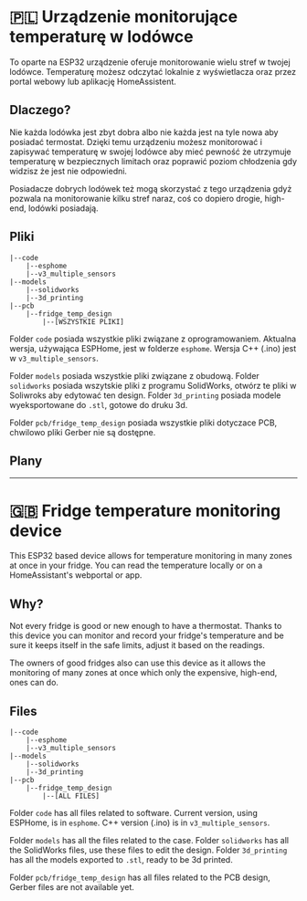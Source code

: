 # 🇵🇱 Urządzenie monitorujące temperaturę w lodówce
To oparte na ESP32 urządzenie oferuje monitorowanie wielu stref w twojej lodówce. Temperaturę możesz odczytać lokalnie z wyświetlacza oraz
przez portal webowy lub aplikację HomeAssistent.

## Dlaczego?
Nie każda lodówka jest zbyt dobra albo nie każda jest na tyle nowa aby posiadać termostat. Dzięki temu urządzeniu możesz monitorować i zapisywać 
temperaturę w swojej lodówce aby mieć pewność że utrzymuje temperaturę w bezpiecznych limitach oraz poprawić poziom chłodzenia gdy widzisz że jest 
nie odpowiedni.

Posiadacze dobrych lodówek też mogą skorzystać z tego urządzenia gdyż pozwala na monitorowanie kilku stref naraz, coś co dopiero drogie, high-end, lodówki 
posiadają.

## Pliki
```
|--code
    |--esphome
    |--v3_multiple_sensors
|--models
    |--solidworks
    |--3d_printing
|--pcb
    |--fridge_temp_design
        |--[WSZYSTKIE PLIKI]
```
Folder ```code``` posiada wszystkie pliki związane z oprogramowaniem. Aktualna wersja, używająca ESPHome, jest w folderze ```esphome```. Wersja C++ (.ino) jest w
```v3_multiple_sensors```.

Folder ```models``` posiada wszystkie pliki związane z obudową. Folder ```solidworks``` posiada wszytskie pliki z programu SolidWorks, otwórz te pliki 
w Soliwroks aby edytować ten design. Folder ```3d_printing``` posiada modele wyeksportowane do ```.stl```, gotowe do druku 3d.

Folder ```pcb/fridge_temp_design``` posiada wszystkie pliki dotyczace PCB, chwilowo pliki Gerber nie są dostępne.

## Plany

---
# 🇬🇧 Fridge temperature monitoring device
This ESP32 based device allows for temperature monitoring in many zones at once in your fridge. You can read the temperature locally or on a HomeAssistant's
webportal or app.

## Why?
Not every fridge is good or new enough to have a thermostat. Thanks to this device you can monitor and record your fridge's temperature and be sure it
keeps itself in the safe limits, adjust it based on the readings.

The owners of good fridges also can use this device as it allows the monitoring of many zones at once which only the expensive, high-end, ones can do.

## Files
```
|--code
    |--esphome
    |--v3_multiple_sensors
|--models
    |--solidworks
    |--3d_printing
|--pcb
    |--fridge_temp_design
        |--[ALL FILES]
```
Folder ```code``` has all files related to software. Current version, using ESPHome, is in ```esphome```. C++ version (.ino) is in ```v3_multiple_sensors```.

Folder ```models``` has all the files related to the case. Folder ```solidworks``` has all the SolidWorks files, use these files to edit the design.
Folder ```3d_printing``` has all the models exported to ```.stl```, ready to be 3d printed.

Folder ```pcb/fridge_temp_design``` has all files related to the PCB design, Gerber files are not available yet. 
